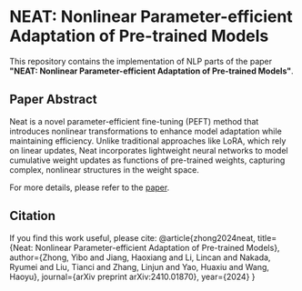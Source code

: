 # NEAT: Nonlinear Parameter-efficient Adaptation of Pre-trained Models

This repository contains the implementation of NLP parts of the paper **"NEAT: Nonlinear Parameter-efficient Adaptation of Pre-trained Models"**. 

## Paper Abstract

Neat is a novel parameter-efficient fine-tuning (PEFT) method that introduces nonlinear transformations to enhance model adaptation while maintaining efficiency. Unlike traditional approaches like LoRA, which rely on linear updates, Neat incorporates lightweight neural networks to model cumulative weight updates as functions of pre-trained weights, capturing complex, nonlinear structures in the weight space.

For more details, please refer to the [paper](https://arxiv.org/abs/2410.01870).

## Citation
If you find this work useful, please cite:
@article{zhong2024neat,
  title={Neat: Nonlinear Parameter-efficient Adaptation of Pre-trained Models},
  author={Zhong, Yibo and Jiang, Haoxiang and Li, Lincan and Nakada, Ryumei and Liu, Tianci and Zhang, Linjun and Yao, Huaxiu and Wang, Haoyu},
  journal={arXiv preprint arXiv:2410.01870},
  year={2024}
}

